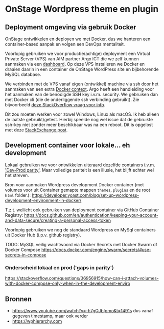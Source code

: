 # OnStage Wordpress theme en plugin

## Deployment omgeving via gebruik Docker

OnStage ontwikkelen en deployen we met Docker, dus we hanteren een container-based aanpak en volgen een DevOps mentaliteit.

Voorlopig gebruiken we voor productie(achtige) deployment een Virtual Private Server (VPS) van AIM partner Argo ICT die we zelf kunnen aanmaken via een [dashboard](https://cloud.argo-ict.net/#). Op deze VPS installeren we Docker en draaien daarin in een container de OnStage WordPress site en bijbehorende MySQL database.

We verbinden met de VPS vanaf eigen (ontwikkel) machine via ssh door het aanmaken van een extra [Docker context](https://docs.docker.com/engine/context/working-with-contexts/). Argo heeft een handleiding voor het aanmaken van de benodigde SSH key i.v.m. security. We gebruiken dan met Docker cli (die de onderliggende ssh verbinding gebruikt). Zie bijvoorbeeld [deze StackOverflow vraag voor info](https://stackoverflow.com/questions/63868735/docker-context-how-to-use-specific-ssh-key).

Dit zou moeten werken voor zowel Windows, Linux als macOS. Ik heb alleen de laatste gebruikt/getest. Hierbij speelde nog wel issue dat de gebruikte ssh-key niet zonder meer beschikbaar was na een reboot. Dit is opgelost met deze [StackExchange post](https://unix.stackexchange.com/questions/140075/ssh-add-is-not-persistent-between-reboots).

## Development container voor lokale... eh development

Lokaal gebruiken we voor ontwikkelen uiteraard dezelfde containers i.v.m. ['Dev-Prod parity'](https://12factor.net/dev-prod-parity). Maar volledige pariteit is een illusie, het blijft echter wel het streven.

Bron voor aanmaken Wordpress development Docker container (met volumes voor uit Container gemapte mappen `themes`, `plugins` en de root `html` folder.):
<https://developer.yoast.com/blog/set-up-wordpress-development-environment-in-docker/>

T.z.t. wellicht ook gebruiken van deployment container via GitHub Container Registry:
<https://docs.github.com/en/authentication/keeping-your-account-and-data-secure/creating-a-personal-access-token>

Voorlopig gebruiken we nog de standaard Wordpress en MySql containers uit Docker Hub (i.p.v. github registry).

TODO: MySQL veilig wachtwoord via Docker Secrets met Docker Swarm of Docker Compose
<https://docs.docker.com/engine/swarm/secrets/#use-secrets-in-compose>

### Onderscheid lokaal en prod ('gaps in parity')

https://stackoverflow.com/questions/36956915/how-can-i-attach-volumes-with-docker-compose-only-when-in-the-development-enviro

## Bronnen

- <https://www.youtube.com/watch?v=-h7gOJbIpmo&t=1491s> dus vanaf gegeven timestamp, maar ook verder
- <https://wphierarchy.com>
